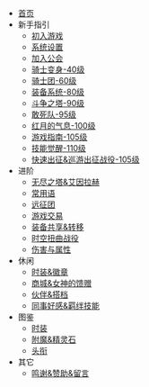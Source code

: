 <!-- docs/_sidebar.md -->

* [首页](/)
* 新手指引
    * [初入游戏](start/)
    * [系统设置](setting/)
    * [加入公会](guild/)
    * [骑士变身-40级](henshin/)
    * [骑士团-60级](12Raid/)
    * [装备系统-80级](equipment/)
    * [斗争之塔-90级](exptower/)
    * [敢死队-95级](8dungeon/)
    * [红月的气息-100级](redmoon/)
    * [游戏指南-105级](handbook/)
    * [技能觉醒-110级](skill/)
    * [快速出征&巡游出征战役-105级](cruise/)
* 进阶
    * [无尽之塔&艾因拉赫](goldmedal/)
    * [常用语](idiom/)
    * [远征团](team/)
    * [游戏交易](deal/)
    * [装备共享&转移](share/)
    * [时空扭曲战役](time-spacedistortion/)
    * [伤害与属性](attributes/)
* 休闲
    * [时装&徽章](fashion/)
    * [商城&女神的馈赠](shop/)
    * [伙伴&搭档](pet/)
    * [同事好感&羁绊技能](friendship/)
* 图鉴
    * [时装](ifashon/)
    * [附魔&精灵石](enchantmen/)
    * [头衔](title/)
* 其它
    * [鸣谢&赞助&留言](support/)

